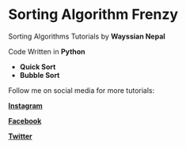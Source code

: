# Sorting Algorithm Frenzy
Sorting Algorithms Tutorials by **Wayssian Nepal**

Code Written in **Python**

- **Quick Sort**
- **Bubble Sort**

Follow me on social media for more tutorials:

**[Instagram](https://www.instagram.com/wayssian)**

**[Facebook](https://www.facebook.com/wayssian)**

**[Twitter](https://www.twitter.com/wayssian)**
